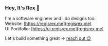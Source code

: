 ### Hey, It's Rex 👋
I'm a software engineer and i do designs too.  
Website: [https://regisrex.me](regisrex.me)  
UI Portifolio: [https://ui.regisrex.me](regisrex.me)  

Let's build something great -> [reach out 😉](https://wa.me/250788927469?text=Hi%20Rex,%20let's%20build%20something)
